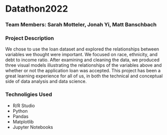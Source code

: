# Datathon2022
### Team Members: Sarah Motteler, Jonah Yi, Matt Banschbach


### Project Description
  We chose to use the loan dataset and explored the relationships between variables we thought were important. We focused on race, ethnicity, and debt to income ratio. After examining and cleaning the data, we produced three visual models illustrating the relationships of the variables above and whether or not the application loan was accepted. This project has been a great learning experience for all of us, in both the technical and conceptual side of data analysis and data science.

### Technoligies Used
- R/R Studio
- Python
-   Pandas
-   Matplotlib
-   Jupyter Notebooks

